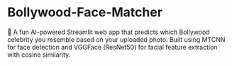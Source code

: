 # Bollywood-Face-Matcher
🎥 A fun AI-powered Streamlit web app that predicts which Bollywood celebrity you resemble based on your uploaded photo. Built using MTCNN for face detection and VGGFace (ResNet50) for facial feature extraction with cosine similarity.
